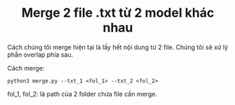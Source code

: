 # <center>Merge 2 file .txt từ 2 model khác nhau</center>

Cách chúng tôi merge hiện tại là lấy hết nội dung từ 2 file. Chúng tôi sẽ xử lý phần overlap phía sau.

Cách merge: 

    python3 merge.py --txt_1 <fol_1> --txt_2 <fol_2>

fol_1, fol_2: là path của 2 folder chứa file cần merge.
